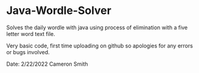 # Java-Wordle-Solver
Solves the daily wordle with java using process of elimination with a five letter word text file.

Very basic code, first time uploading on github so apologies for any errors or bugs involved.

Date: 2/22/2022
Cameron Smith
